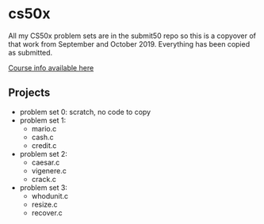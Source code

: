 # cs50x
All my CS50x problem sets are in the submit50 repo so this is a copyover of that work from September and October 2019. Everything has been copied as submitted.


[Course info available here](https://cs50.harvard.edu/x/2019/)


## Projects
- problem set 0: scratch, no code to copy
- problem set 1:
  - mario.c
  - cash.c
  - credit.c
- problem set 2:
  - caesar.c
  - vigenere.c
  - crack.c
- problem set 3:
  - whodunit.c
  - resize.c
  - recover.c
